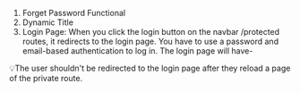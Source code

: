 1. Forget Password Functional
2. Dynamic Title
3. Login Page: When you click the login button on the navbar /protected routes, it redirects to the login page. 
You have to use a password and email-based authentication to log in. The login page will have-  

💡The user shouldn't be redirected to the login page after they reload a page of the private route.  
